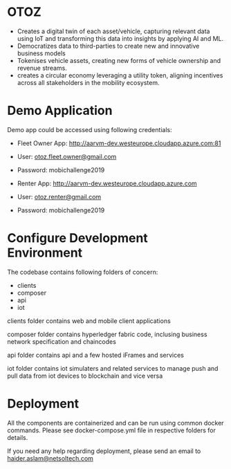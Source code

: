 # OTOZ

- Creates a digital twin of each asset/vehicle, capturing relevant data using IoT and transforming this data into insights by applying AI and ML. 
- Democratizes data to third-parties to create new and innovative business models 
- Tokenises vehicle assets, creating new forms of vehicle ownership and revenue streams. 
- creates a circular economy leveraging a utility token, aligning incentives across all stakeholders in the mobility ecosystem.

# Demo Application 

Demo app could be accessed using following credentials:

- Fleet Owner App: http://aarvm-dev.westeurope.cloudapp.azure.com:81
- User: otoz.fleet.owner@gmail.com
- Password: mobichallenge2019

- Renter App: http://aarvm-dev.westeurope.cloudapp.azure.com
- User: otoz.renter@gmail.com
- Password: mobichallenge2019


# Configure Development Environment

The codebase contains following folders of concern:

- clients
- composer
- api
- iot

clients folder contains web and mobile client applications

composer folder contains hyperledger fabric code, inclusing business network specification and chaincodes

api folder contains api and a few hosted iFrames and services

iot folder contains iot simulaters and related services to manage push and pull data from iot devices to blockchain and vice versa


# Deployment

All the components are containerized and can be run using common docker commands. Please see docker-compose.yml file in respective folders for details.

If you need any help regarding deployment, please send an email to haider.aslam@netsoltech.com
